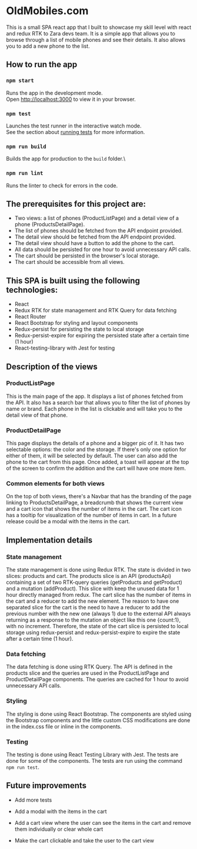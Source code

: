 # OldMobiles.com

This is a small SPA react app that I built to showcase my skill level with react and redux RTK to Zara devs team. It is a simple app that allows you to browse through a list of mobile phones and see their details. It also allows you to add a new phone to the list.

## How to run the app

### `npm start`

Runs the app in the development mode.\
Open [http://localhost:3000](http://localhost:3000) to view it in your browser.

### `npm test`

Launches the test runner in the interactive watch mode.\
See the section about [running tests](https://facebook.github.io/create-react-app/docs/running-tests) for more information.

### `npm run build`

Builds the app for production to the `build` folder.\

### `npm run lint`

Runs the linter to check for errors in the code.

## The prerequisites for this project are:
- Two views: a list of phones (ProductListPage) and a detail view of a phone (ProductsDetailPage).
- The list of phones should be fetched from the API endpoint provided.
- The detail view should be fetched from the API endpoint provided.
- The detail view should have a button to add the phone to the cart.
- All data should be persisted for one hour to avoid unnecessary API calls.
- The cart should be persisted in the browser's local storage.
- The cart should be accessible from all views.

## This SPA is built using the following technologies:

- React
- Redux RTK for state management and RTK Query for data fetching
- React Router
- React Bootstrap for styling and layout components
- Redux-persist for persisting the state to local storage
- Redux-persist-expire for expiring the persisted state after a certain time (1 hour)
- React-testing-library with Jest for testing

## Description of the views

### ProductListPage

This is the main page of the app. It displays a list of phones fetched from the API. It also has a search bar that allows you to filter the list of phones by name or brand. Each phone in the list is clickable and will take you to the detail view of that phone.

### ProductDetailPage

This page displays the details of a phone and a bigger pic of it. It has two selectable options: the color and the storage. If there's only one option for either of them, it will be selected by default. The user can also add the phone to the cart from this page. Once added, a toast will appear at the top of the screen to confirm the addition and the cart will have one more item.

### Common elements for both views

On the top of both views, there's a Navbar that has the branding of the page linking to ProductsDetailPage, a breadcrumb that shows the current view and a cart icon that shows the number of items in the cart. The cart icon has a tooltip for visualization of the number of items in cart. In a future release could be a modal with the items in the cart.

## Implementation details

### State management

The state management is done using Redux RTK. The state is divided in two slices: products and cart.  The products slice is an API (productsApi) containing a set of two RTK-query queries (getProducts and getProduct) and a mutation (addProduct). This slice with keep the unused data for 1 hour directly managed from redux.   The cart slice has the number of items in the cart and a reducer to add the new element. The reason to have one separated slice for the cart is the need to have a reducer to add the previous number with the new one (always 1) due to the external API always returning as a response to the mutation an object like this one {count:1}, with no increment. Therefore, the state of the cart slice is persisted to local storage using redux-persist and redux-persist-expire to expire the state after a certain time (1 hour).

### Data fetching

The data fetching is done using RTK Query. The API is defined in the products slice and the queries are used in the ProductListPage and ProductDetailPage components. The queries are cached for 1 hour to avoid unnecessary API calls.

### Styling

The styling is done using React Bootstrap. The components are styled using the Bootstrap components and the little custom CSS modifications are done in the index.css file or inline in the components.

### Testing

The testing is done using React Testing Library with Jest. The tests are done for some of the components. The tests are run using the command `npm run test`.

## Future improvements

- Add more tests

- Add a modal with the items in the cart

- Add a cart view where the user can see the items in the cart and remove them individually or clear whole cart

- Make the cart clickable and take the user to the cart view



